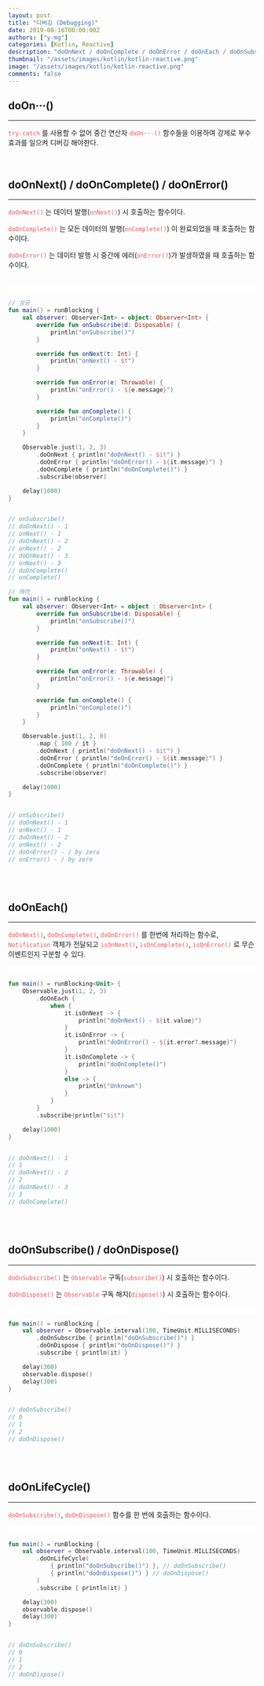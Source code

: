 ```yaml
---
layout: post
title: "디버깅 (Debugging)"
date: 2019-08-16T00:00:00Z
authors: ["y-mg"]
categories: [Kotlin, Reactive]
description: "doOnNext / doOnComplete / doOnError / doOnEach / doOnSubscribe / doOnDispose / doOnLifeCycle"
thumbnail: "/assets/images/kotlin/kotlin-reactive.png"
image: "/assets/images/kotlin/kotlin-reactive.png"
comments: false
---
```


## doOn···()
***
<code style="color: #eb5657;">try-catch</code> 를 사용할 수 없어 중간 연산자 <code style="color: #eb5657;">doOn···()</code> 함수들을 이용하여 강제로 부수 효과를 일으켜 디버깅 해야한다.
<br>
<br>
<br>



## doOnNext() / doOnComplete() / doOnError()
***
<code style="color: #eb5657;">doOnNext()</code> 는 데이터 발행(<code style="color: #eb5657;">onNext()</code>) 시 호출하는 함수이다.
<br/>

<code style="color: #eb5657;">doOnComplete()</code> 는 모든 데이터의 발행(<code style="color: #eb5657;">onComplete()</code>) 이 완료되었을 때 호출하는 함수이다.
<br/>

<code style="color: #eb5657;">doOnError()</code> 는 데이터 발행 시 중간에 에러(<code style="color: #eb5657;">onError()</code>)가 발생하였을 때 호출하는 함수이다.
<br/>
<br/>

<div style="
background-color: #ffffff;
background-image: url(/assets/images/kotlin/reactive/debug-NCE.png);
background-size: contain;
background-repeat: no-repeat;
background-position: center center;
">
<img src="/assets/images/kotlin/reactive/debug-NCE.png" style="visibility: hidden;" />
</div>

```kotlin
// 성공
fun main() = runBlocking {
    val observer: Observer<Int> = object: Observer<Int> {
        override fun onSubscribe(d: Disposable) {
            println("onSubscribe()")
        }

        override fun onNext(t: Int) {
            println("onNext() - $t")
        }

        override fun onError(e: Throwable) {
            println("onError() - ${e.message}")
        }

        override fun onComplete() {
            println("onComplete()")
        }
    }

    Observable.just(1, 2, 3)
        .doOnNext { println("doOnNext() - $it") }
        .doOnError { println("doOnError() - ${it.message}") }
        .doOnComplete { println("doOnComplete()") }
        .subscribe(observer)

    delay(1000)
}


// onSubscribe()
// doOnNext() - 1
// onNext() - 1
// doOnNext() - 2
// onNext() - 2
// doOnNext() - 3
// onNext() - 3
// doOnComplete()
// onComplete()
```

```kotlin
// 에러
fun main() = runBlocking {
    val observer: Observer<Int> = object : Observer<Int> {
        override fun onSubscribe(d: Disposable) {
            println("onSubscribe()")
        }

        override fun onNext(t: Int) {
            println("onNext() - $t")
        }

        override fun onError(e: Throwable) {
            println("onError() - ${e.message}")
        }

        override fun onComplete() {
            println("onComplete()")
        }
    }

    Observable.just(1, 2, 0)
        .map { 100 / it }
        .doOnNext { println("doOnNext() - $it") }
        .doOnError { println("doOnError() - ${it.message}") }
        .doOnComplete { println("doOnComplete()") }
        .subscribe(observer)

    delay(1000)
}


// onSubscribe()
// doOnNext() - 1
// onNext() - 1
// doOnNext() - 2
// onNext() - 2
// doOnError() - / by zero
// onError() - / by zero
```
<br/>
<br/>



## doOnEach()
***
<code style="color: #eb5657;">doOnNext()</code>, <code style="color: #eb5657;">doOnComplete()</code>, <code style="color: #eb5657;">doOnError()</code> 를 한번에 처리하는 함수로, <code style="color: #eb5657;">Notification</code> 객체가 전달되고 <code style="color: #eb5657;">isOnNext()</code>, <code style="color: #eb5657;">isOnComplete()</code>, <code style="color: #eb5657;">isOnError()</code> 로 무슨 이벤트인지 구분할 수 있다.
<br/>

<div style="
background-color: #ffffff;
background-image: url(/assets/images/kotlin/reactive/debug-each.png);
background-size: contain;
background-repeat: no-repeat;
background-position: center center;
">
<img src="/assets/images/kotlin/reactive/debug-each.png" style="visibility: hidden;" />
</div>

```kotlin
fun main() = runBlocking<Unit> {
    Observable.just(1, 2, 3)
        .doOnEach {
            when {
                it.isOnNext -> {
                    println("doOnNext() - ${it.value}")
                }
                it.isOnError -> {
                    println("doOnError() - ${it.error?.message}")
                }
                it.isOnComplete -> {
                    println("doOnComplete()")
                }
                else -> {
                    println("Unknown")
                }
            }
        }
        .subscribe(println("$it")

    delay(1000)
}


// doOnNext() - 1
// 1
// doOnNext() - 2
// 2
// doOnNext() - 3
// 3
// doOnComplete()
```
<br/>
<br/>



## doOnSubscribe() / doOnDispose()
***
<code style="color: #eb5657;">doOnSubscribe()</code> 는 <code style="color: #eb5657;">Observable</code> 구독(<code style="color: #eb5657;">subscribe()</code>) 시 호출하는 함수이다.
<br/>

<code style="color: #eb5657;">doOnDispose()</code> 는 <code style="color: #eb5657;">Observable</code> 구독 해지(<code style="color: #eb5657;">dispose()</code>) 시 호출하는 함수이다.
<br/>

<div style="
background-color: #ffffff;
background-image: url(/assets/images/kotlin/reactive/debug-subscribe_and_dispose.png);
background-size: contain;
background-repeat: no-repeat;
background-position: center center;
">
<img src="/assets/images/kotlin/reactive/debug-subscribe_and_dispose.png" style="visibility: hidden;" />
</div>

```kotlin
fun main() = runBlocking {
    val observer = Observable.interval(100, TimeUnit.MILLISECONDS)
        .doOnSubscribe { println("doOnSubscribe()") }
        .doOnDispose { println("doOnDispose()") }
        .subscribe { println(it) }

    delay(300)
    observable.dispose()
    delay(300)
}


// doOnSubscribe()
// 0
// 1
// 2
// doOnDispose()
```
<br/>
<br/>



## doOnLifeCycle()
***
<code style="color: #eb5657;">doOnSubscribe()</code>, <code style="color: #eb5657;">doOnDispose()</code> 함수를 한 번에 호출하는 함수이다.
<br/>

<div style="
background-color: #ffffff;
background-image: url(/assets/images/kotlin/reactive/debug-lifecycle.png);
background-size: contain;
background-repeat: no-repeat;
background-position: center center;
">
<img src="/assets/images/kotlin/reactive/debug-lifecycle.png" style="visibility: hidden;" />
</div>

```kotlin
fun main() = runBlocking {
    val observer = Observable.interval(100, TimeUnit.MILLISECONDS)
        .doOnLifeCycle(
            { println("doOnSubscribe()") }, // doOnSubscribe()
            { println("doOnDispose()") } // doOnDispose()
        )
        .subscribe { println(it) }

    delay(300)
    observable.dispose()
    delay(300)
}


// doOnSubscribe()
// 0
// 1
// 2
// doOnDispose()
```